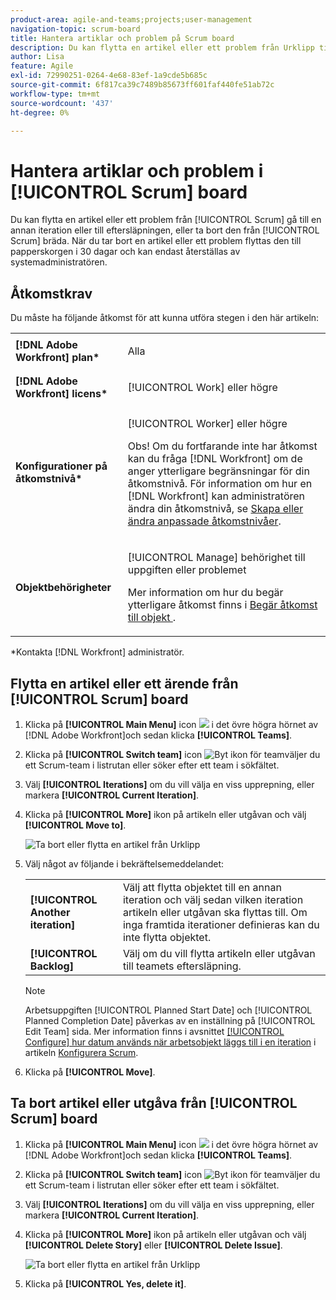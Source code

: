 ```yaml
---
product-area: agile-and-teams;projects;user-management
navigation-topic: scrum-board
title: Hantera artiklar och problem på Scrum board
description: Du kan flytta en artikel eller ett problem från Urklipp till en annan upprepning eller till eftersläpningen, eller ta bort det från Urklipp. När du tar bort en artikel eller ett problem flyttas den till papperskorgen i 30 dagar och kan endast återställas av systemadministratören.
author: Lisa
feature: Agile
exl-id: 72990251-0264-4e68-83ef-1a9cde5b685c
source-git-commit: 6f817ca39c7489b85673ff601faf440fe51ab72c
workflow-type: tm+mt
source-wordcount: '437'
ht-degree: 0%

---
```


# Hantera artiklar och problem i [!UICONTROL Scrum] board

Du kan flytta en artikel eller ett problem från [!UICONTROL Scrum] gå till en annan iteration eller till eftersläpningen, eller ta bort den från [!UICONTROL Scrum] bräda. När du tar bort en artikel eller ett problem flyttas den till papperskorgen i 30 dagar och kan endast återställas av systemadministratören.

## Åtkomstkrav

Du måste ha följande åtkomst för att kunna utföra stegen i den här artikeln:

<table style="table-layout:auto"> 
 <col> 
 <col> 
 <tbody> 
  <tr> 
   <td role="rowheader"><strong>[!DNL Adobe Workfront] plan*</strong></td> 
   <td> <p>Alla</p> </td> 
  </tr> 
  <tr> 
   <td role="rowheader"><strong>[!DNL Adobe Workfront] licens*</strong></td> 
   <td> <p>[!UICONTROL Work] eller högre</p> </td> 
  </tr> 
  <tr> 
   <td role="rowheader"><strong>Konfigurationer på åtkomstnivå*</strong></td> 
   <td> <p>[!UICONTROL Worker] eller högre</p> <p>Obs! Om du fortfarande inte har åtkomst kan du fråga [!DNL Workfront] om de anger ytterligare begränsningar för din åtkomstnivå. För information om hur en [!DNL Workfront] kan administratören ändra din åtkomstnivå, se <a href="../../../administration-and-setup/add-users/configure-and-grant-access/create-modify-access-levels.md" class="MCXref xref">Skapa eller ändra anpassade åtkomstnivåer</a>.</p> </td> 
  </tr> 
  <tr> 
   <td role="rowheader"><strong>Objektbehörigheter</strong></td> 
   <td> <p>[!UICONTROL Manage] behörighet till uppgiften eller problemet</p> <p>Mer information om hur du begär ytterligare åtkomst finns i <a href="../../../workfront-basics/grant-and-request-access-to-objects/request-access.md" class="MCXref xref">Begär åtkomst till objekt </a>.</p> </td> 
  </tr> 
 </tbody> 
</table>

&#42;Kontakta [!DNL Workfront] administratör.

## Flytta en artikel eller ett ärende från [!UICONTROL Scrum] board

1. Klicka på **[!UICONTROL Main Menu]** icon ![](assets/main-menu-icon.png) i det övre högra hörnet av [!DNL Adobe Workfront]och sedan klicka **[!UICONTROL Teams]**.
1. Klicka på **[!UICONTROL Switch team]** icon ![Byt ikon för team](assets/switch-team-icon.png)väljer du ett Scrum-team i listrutan eller söker efter ett team i sökfältet.
1. Välj **[!UICONTROL Iterations]** om du vill välja en viss upprepning, eller markera **[!UICONTROL Current Iteration]**.
1. Klicka på **[!UICONTROL More]** ikon på artikeln eller utgåvan och välj **[!UICONTROL Move to]**.

   ![Ta bort eller flytta en artikel från Urklipp](assets/scrum-delete-move-story.png)

1. Välj något av följande i bekräftelsemeddelandet:

   <table style="table-layout:auto">
    <tr>
        <td><strong>[!UICONTROL Another iteration]</strong></td>
        <td>Välj att flytta objektet till en annan iteration och välj sedan vilken iteration artikeln eller utgåvan ska flyttas till. Om inga framtida iterationer definieras kan du inte flytta objektet.</td>
    </tr>
    <tr>
        <td><strong>[!UICONTROL Backlog]</strong></td>
        <td>Välj om du vill flytta artikeln eller utgåvan till teamets eftersläpning.</td>
    </tr>
   </table>

   >[!NOTE]
   >
   >Arbetsuppgiften [!UICONTROL Planned Start Date] och [!UICONTROL Planned Completion Date] påverkas av en inställning på [!UICONTROL Edit Team] sida. Mer information finns i avsnittet [[!UICONTROL Configure] hur datum används när arbetsobjekt läggs till i en iteration](../../../agile/get-started-with-agile-in-workfront/configure-scrum.md#configur5) i artikeln [Konfigurera Scrum](../../../agile/get-started-with-agile-in-workfront/configure-scrum.md).

1. Klicka på **[!UICONTROL Move]**.

## Ta bort artikel eller utgåva från [!UICONTROL Scrum] board

1. Klicka på **[!UICONTROL Main Menu]** icon ![](assets/main-menu-icon.png) i det övre högra hörnet av [!DNL Adobe Workfront]och sedan klicka **[!UICONTROL Teams]**.
1. Klicka på **[!UICONTROL Switch team]** icon ![Byt ikon för team](assets/switch-team-icon.png)väljer du ett Scrum-team i listrutan eller söker efter ett team i sökfältet.
1. Välj **[!UICONTROL Iterations]** om du vill välja en viss upprepning, eller markera **[!UICONTROL Current Iteration]**.
1. Klicka på **[!UICONTROL More]** ikon på artikeln eller utgåvan och välj **[!UICONTROL Delete Story]** eller **[!UICONTROL Delete Issue]**.

   ![Ta bort eller flytta en artikel från Urklipp](assets/scrum-delete-move-story.png)

1. Klicka på **[!UICONTROL Yes, delete it]**.
